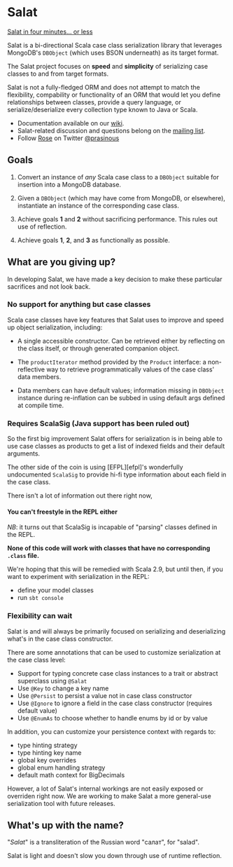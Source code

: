 # Salat

[Salat in four minutes... or less][lightning-talk]

Salat is a bi-directional Scala case class serialization library that leverages
MongoDB's `DBObject` (which uses BSON underneath) as its target format.

The Salat project focuses on **speed** and **simplicity** of serializing case classes to and from target formats.

Salat is not a fully-fledged ORM and does not attempt to match the flexibility, compability or functionality of an ORM
that would let you define relationships between classes, provide a query language, or serialize/deserialize every collection
type known to Java or Scala.

- Documentation available on our [wiki][wiki].
- Salat-related discussion and questions belong on the [mailing list][mailing-list].
- Follow [Rose][rktoomey] on Twitter [@prasinous][rkt-twitter]

## Goals

1. Convert an instance of *any* Scala case class to a `DBObject`
suitable for insertion into a MongoDB database.

2. Given a `DBObject` (which may have come from MongoDB, or
elsewhere), instantiate an instance of the corresponding case class.

3. Achieve goals **1** and **2** without sacrificing performance. This rules out use of reflection.

4. Achieve goals **1**, **2**, and **3** as functionally as possible.

## What are you giving up?

In developing Salat, we have made a key decision to make these particular sacrifices and not look back.

### No support for anything but case classes

Scala case classes have key features that Salat uses to improve and speed up object serialization, including:

- A single accessible constructor. Can be retrieved either by reflecting on the class itself, or through generated companion
  object.

- The `productIterator` method provided by the `Product` interface: a non-reflective way to retrieve
  programmatically values of the case class' data members.

- Data members can have default values; information missing in
  `DBObject` instance during re-inflation can be subbed in using
  default args defined at compile time.

### Requires ScalaSig (Java support has been ruled out)

So the first big improvement Salat offers for serialization is in being able to use case classes as products to get a
list of indexed fields and their default arguments.

The other side of the coin is using [EFPL][efpl]'s wonderfully undocumented `ScalaSig` to provide hi-fi type information
about each field in the case class.

There isn't a lot of information out there right now,

#### You can't freestyle in the REPL either

*NB*: it turns out that ScalaSig is incapable of "parsing" classes defined in the REPL.

 **None of this code will work with classes that have no corresponding `.class` file.**

 We're hoping that this will be remedied with Scala 2.9, but until then, if you want to experiment with serialization in the REPL:
 - define your model classes
 - run `sbt console`

### Flexibility can wait

Salat is and will always be primarily focused on serializing and deserializing what's in the case class constructor.

There are some annotations that can be used to customize serialization at the case class level:

- Support for typing concrete case class instances to a trait or abstract superclass using `@Salat`
- Use `@Key` to change a key name
- Use `@Persist` to persist a value not in case class constructor
- Use `@Ignore` to ignore a field in the case class constructor (requires default value)
- Use `@EnumAs` to choose whether to handle enums by id or by value

In addition, you can customize your persistence context with regards to:

 - type hinting strategy
 - type hinting key name
 - global key overrides
 - global enum handling strategy
 - default math context for BigDecimals

However, a lot of Salat's internal workings are not easily exposed or overriden right now.  We are working to make Salat
a more general-use serialization tool with future releases.


## What's up with the name?

"*Salat*" is a transliteration of the Russian word "салат", for
"salad".

Salat is light and doesn't slow you down through use of runtime reflection.

[wiki]: https://github.com/novus/salat/wiki
[mailing-list]: http://groups.google.com/group/scala-salat
[lightning-talk]: http://repo.novus.com/salat-presentation
[rkt-twitter]: http://twitter.com/prasinous
[rktoomey]: https://github.com/rktoomey